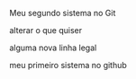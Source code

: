 Meu segundo sistema no Git

alterar o que quiser

alguma nova linha legal

meu primeiro sistema no github